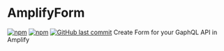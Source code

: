 # AmplifyForm

[![npm](https://img.shields.io/npm/v/homebridge-naim-audio.svg?style=flat-square)](https://www.npmjs.com/package/amplify-form)
[![npm](https://img.shields.io/npm/dt/homebridge-naim-audio.svg?style=flat-square)](https://www.npmjs.com/package/amplify-form)
[![GitHub last commit](https://img.shields.io/github/last-commit/sicamois/homebridge-naim-audio.svg?style=flat-square)](https://github.com/sicamois/amplify-form)
Create Form for your GaphQL API in Amplify
